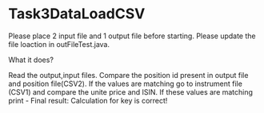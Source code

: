# Task3DataLoadCSV

Please place 2 input file and 1 output file before starting.
Please update the file loaction in outFileTest.java.

What it does?

Read the output,input files. 
Compare the position id present in output file and position file(CSV2). 
If the values are matching go to instrument file (CSV1) and compare the unite price and ISIN.
If these values are matching print - Final result: Calculation for <ID> key is correct!
